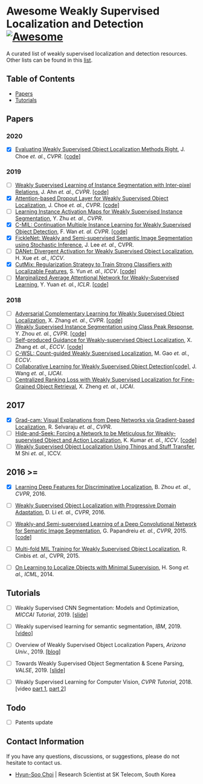 # Awesome Weakly Supervised Localization and Detection [![Awesome](https://cdn.rawgit.com/sindresorhus/awesome/d7305f38d29fed78fa85652e3a63e154dd8e8829/media/badge.svg)](https://github.com/sindresorhus/awesome)

A curated list of weakly supervised localization and detection resources. Other lists can be found in this [list](https://github.com/sindresorhus/awesome).


## Table of Contents

- [Papers](#papers)
- [Tutorials](#tutorials)


## Papers
### 2020
- [x] [Evaluating Weakly Supervised Object Localization Methods Right](https://arxiv.org/abs/2001.07437?fbclid=IwAR2yQGgDlMB_UsykA4fg2B0ZI5C2LzfguFO8-X5eS2Lmye3uXi2LRr_Y2EQ), J. Choe *et. al.*, *CVPR*. [[code]](https://github.com/clovaai/wsolevaluation)

### 2019
- [ ] [Weakly Supervised Learning of Instance Segmentation with Inter-pixel Relations](http://openaccess.thecvf.com/content_CVPR_2019/papers/Ahn_Weakly_Supervised_Learning_of_Instance_Segmentation_With_Inter-Pixel_Relations_CVPR_2019_paper.pdf), J. Ahn *et. al.*, *CVPR*. [[code]](https://github.com/jiwoon-ahn/irn)
- [x] [Attention-based Dropout Layer for Weakly Supervised Object Localization](http://openaccess.thecvf.com/content_CVPR_2019/papers/Choe_Attention-Based_Dropout_Layer_for_Weakly_Supervised_Object_Localization_CVPR_2019_paper.pdf), J. Choe *et. al.*, *CVPR*. [[code]](https://github.com/junsukchoe/ADL) 
- [ ] [Learning Instance Activation Maps for Weakly Supervised Instance Segmentation](https://pdfs.semanticscholar.org/8d45/22679bae498c165e362b494a054a08641396.pdf), Y. Zhu *et. al.*, *CVPR*.
- [x] [C-MIL: Continuation Multiple Instance Learning for Weakly Supervised Object Detection](http://openaccess.thecvf.com/content_CVPR_2019/papers/Wan_C-MIL_Continuation_Multiple_Instance_Learning_for_Weakly_Supervised_Object_Detection_CVPR_2019_paper.pdf), F. Wan *et. al.* *CVPR*. [[code]](https://github.com/Winfrand/C-MIL)
- [x] [FickleNet: Weakly and Semi-supervised Semantic Image Segmentation using Stochastic Inference](http://openaccess.thecvf.com/content_CVPR_2019/papers/Lee_FickleNet_Weakly_and_Semi-Supervised_Semantic_Image_Segmentation_Using_Stochastic_Inference_CVPR_2019_paper.pdf), J. Lee *et. al.,* CVPR. 
- [ ] [DANet: Divergent Activation for Weakly Supervised Object Localization](http://openaccess.thecvf.com/content_ICCV_2019/papers/Xue_DANet_Divergent_Activation_for_Weakly_Supervised_Object_Localization_ICCV_2019_paper.pdf), H. Xue *et. al.*, *ICCV*.
- [x] [CutMix: Regularization Strategy to Train Strong Classifiers with Localizable Features](http://openaccess.thecvf.com/content_ICCV_2019/papers/Yun_CutMix_Regularization_Strategy_to_Train_Strong_Classifiers_With_Localizable_Features_ICCV_2019_paper.pdf), S. Yun *et. al.*, *ICCV*. [[code]](https://github.com/clovaai/CutMix-PyTorch)
- [ ] [Marginalized Average Attentional Network for Weakly-Supervised Learning](https://openreview.net/pdf?id=HkljioCcFQ), Y. Yuan *et. al.*, *ICLR*. [[code]](https://github.com/yyuanad/MAAN) 

### 2018
- [ ] [Adversarial Complementary Learning for Weakly Supervised Object Localization](http://openaccess.thecvf.com/content_cvpr_2018/papers/Zhang_Adversarial_Complementary_Learning_CVPR_2018_paper.pdf), X. Zhang *et. al.*, *CVPR*. [[code]](https://github.com/xiaomengyc/ACoL)
- [ ] [Weakly Supervised Instance Segmentation using Class Peak Response](http://openaccess.thecvf.com/content_cvpr_2018/papers/Zhou_Weakly_Supervised_Instance_CVPR_2018_paper.pdf), Y. Zhou *et. al.*, *CVPR*. [[code]](https://github.com/ZhouYanzhao/PRM)
- [ ] [Self-produced Guidance for Weakly-supervised Object Localization](https://eccv2018.org/openaccess/content_ECCV_2018/papers/Xiaolin_Zhang_Self-produced_Guidance_for_ECCV_2018_paper.pdf), X. Zhang *et. al.*, *ECCV*. [[code]](https://github.com/xiaomengyc/SPG)
- [ ] [C-WSL: Count-guided Weakly Supervised Localization](https://eccv2018.org/openaccess/content_ECCV_2018/papers/Mingfei_Gao_C-WSL_Count-guided_Weakly_ECCV_2018_paper.pdf), M. Gao *et. al.*, *ECCV*.
- [ ] [Collaborative Learning for Weakly Supervised Object Detection](https://www.ijcai.org/Proceedings/2018/0135.pdf)[[code]](https://github.com/Sunarker/Collaborative-Learning-for-Weakly-Supervised-Object-Detection), J. Wang *et. al.*, *IJCAI*.
- [ ] [Centralized Ranking Loss with Weakly Supervised Localization for Fine-Grained Object Retrieval](https://www.ijcai.org/Proceedings/2018/0171.pdf), X. Zheng *et. al.*, *IJCAI*.

## 2017
- [x] [Grad-cam: Visual Explanations from Deep Networks via Gradient-based Localization](http://openaccess.thecvf.com/content_ICCV_2017/papers/Selvaraju_Grad-CAM_Visual_Explanations_ICCV_2017_paper.pdf), R. Selvaraju *et. al.*, *CVPR*.
- [ ] [Hide-and-Seek: Forcing a Network to be Meticulous for Weakly-supervised Object and Action Localization](http://openaccess.thecvf.com/content_ICCV_2017/papers/Singh_Hide-And-Seek_Forcing_a_ICCV_2017_paper.pdf), K. Kumar *et. al.*, *ICCV*. [[code]](https://github.com/kkanshul/Hide-and-Seek)
- [ ] [Weakly Supervised Object Localization Using Things and Stuff Transfer](http://openaccess.thecvf.com/content_ICCV_2017/papers/Shi_Weakly_Supervised_Object_ICCV_2017_paper.pdf), M Shi *et. al.,* ICCV.

## 2016 >=
- [x] [Learning Deep Features for Discriminative Localization](http://cnnlocalization.csail.mit.edu/Zhou_Learning_Deep_Features_CVPR_2016_paper.pdf), B. Zhou *et. al.*, *CVPR*, 2016.
- [ ] [Weakly Supervised Object Localization with Progressive Domain Adaptation](https://www.zpascal.net/cvpr2016/Li_Weakly_Supervised_Object_CVPR_2016_paper.pdf), D. Li *et. al.,* *CVPR*, 2016.
- [ ] [Weakly-and Semi-supervised Learning of a Deep Convolutional Network for Semantic Image Segmentation](https://www.cv-foundation.org/openaccess/content_iccv_2015/papers/Papandreou_Weakly-_and_Semi-Supervised_ICCV_2015_paper.pdf), G. Papandreiu *et. al.*, *CVPR*, 2015. [[code]](https://bitbucket.org/deeplab/deeplab-public/src/master/)
- [ ] [Multi-fold MIL Training for Weakly Supervised Object Localization](https://ieeexplore.ieee.org/document/6909705), R. Cinbis *et. al.,* CVPR, 2015.
- [ ] [On Learning to Localize Objects with Minimal Supervision](http://proceedings.mlr.press/v32/songb14.pdf), H. Song *et. al.,* *ICML*, 2014.


## Tutorials
- [ ] Weakly Supervised CNN Segmentation: Models and Optimization, *MICCAI Tutorial*, 2019. [[slide]](https://sites.google.com/view/miccai-2019-tutorial-weaksup/home)
- [ ] Weakly supervised learning for semantic segmentation, *IBM*, 2019. [[video]](https://www.youtube.com/watch?v=6EBhQDkSs9E)
- [ ] Overview of Weakly Supervised Object Localization Papers, *Arizona Univ.*, 2019. [[blog]](https://www.jianshu.com/p/e0097769f3b3)
- [ ] Towards Weakly Supervised Object Segmentation & Scene Parsing, *VALSE*, 2019. [[slide]](https://weiyc.github.io/assets/pdf/VALSE-2019-Workshop-YCWEI.pdf)
- [ ] Weakly Supervised Learning for Computer Vision, *CVPR Tutorial*, 2018. [video [part 1](https://www.youtube.com/watch?v=bXfZFmE8cjo), [part 2](https://www.youtube.com/watch?v=FetNp6f19IM)]


## Todo
- [ ] Patents update


## Contact Information

If you have any questions, discussions, or suggestions, please do not hesitate to contact us.
- [Hyun-Soo Choi](https://github.com/choi-hyunsoo) | Research Scientist at SK Telecom, South Korea
